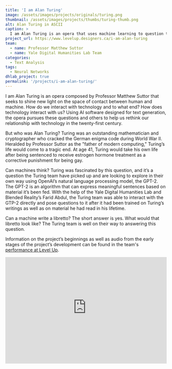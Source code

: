 ```yaml
---
title: 'I am Alan Turing'
image: /assets/images/projects/originals/turing.png
thumbnail: /assets/images/projects/thumbs/turing-thumb.png
alt: Alan Turing in ASCII
caption: >
  I am Alan Turing is an opera that uses machine learning to question the boundary between the human and the machine.
project_url: https://www.levelup.designers.ca/i-am-alan-turing
team:
  - name: Professor Matthew Suttor
  - name: Yale Digital Humanities Lab Team
categories:
  - Text Analysis
tags:
  - Neural Networks
dhlab_project: true
permalink: '/projects/i-am-alan-turing/'
---
```


I am Alan Turing is an opera composed by Professor Matthew Suttor that seeks to shine new light on the space of contact between human and machine. How do we interact with technology and to what end? How does technology interact with us? Using AI software designed for text generation, the opera pursues these questions and others to help us rethink our relationship with technology in the twenty-first century.

But who was Alan Turing? Turing was an outstanding mathematician and cryptographer who cracked the German enigma code during World War II. Heralded by Professor Suttor as the "father of modern computing," Turing’s life would come to a tragic end. At age 41, Turing would take his own life after being sentenced to receive estrogen hormone treatment as a corrective punishment for being gay.

Can machines think? Turing was fascinated by this question, and it’s a question the Turing team have picked up and are looking to explore in their own way using OpenAI’s natural language processing model, the GPT-2. The GPT-2  is an algorithm that can express meaningful sentences based on material it’s been fed. With the help of the Yale Digital Humanities Lab and Blended Reality’s Farid Abdul, the Turing team was able to interact with the GTP-2 directly and pose questions to it after it had been trained on Turing’s writings as well as on material he had read in his lifetime.

Can a machine write a libretto? The short answer is yes. What would that libretto look like? The Turing team is well on their way to answering this question.

Information on the project’s beginnings as well as audio from the early stages of the project’s development can be found in the team's [performance at Level Up](https://www.levelup.designers.ca/i-am-alan-turing).

<div id='iframe-container' style='position:relative; height:0; padding-bottom: 66%;'>
  <iframe src='https://duhaime.s3.amazonaws.com/sketches/A565AC1E351B6A21FF7F005AB6FDE6F7/index.html' width='100%' height='100%' style='border: none; position: absolute'></iframe>
</div>